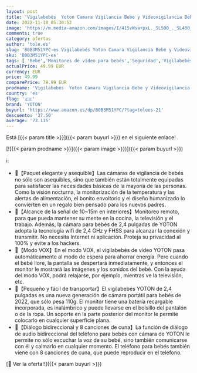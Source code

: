 ```yaml
---
layout: post
title: 'Vigilabebés  Yoton Camara Vigilancia Bebe y Videovigilancia Bebe con 2.4" 800mAh  Modo VOX/8 Nanas/Comunicación Bidireccional/Recargable'
date: 2022-11-18 05:30:52
image: 'https://m.media-amazon.com/images/I/415vWsa+pxL._SL500_._SL400_.jpg'
comments: true
category: ofertas
author: 'tole.es'
slug: 'B0B3M51YPC-es Vigilabebés Yoton Camara Vigilancia Bebe y Videovigilancia...'
sku: 'B0B3M51YPC-es'
tags: [ 'Bebé','Monitores de vídeo para bebés','Seguridad','Vigilabebés','bebe','vigilabebés','yoton','🇪🇸', ]
actualPrice: 49.99 EUR
currency: EUR
price: 49.99
comparePrice: 79.99 EUR
prodname: 'Vigilabebés  Yoton Camara Vigilancia Bebe y Videovigilancia Bebe con 2.4" 800mAh  Modo VOX/8 Nanas/Comunicación Bidireccional/Recargable'
country: 'es'
flag: '🇪🇸'
brand: 'YOTON'
buyurl: 'https://www.amazon.es/dp/B0B3M51YPC/?tag=tolees-21'
descuento: '37.50'
average: '73.115'
---
```


Está [{{< param title >}}]({{< param buyurl >}}) en el siguiente enlace!

[![{{< param prodname >}}]({{< param image >}})]({{< param buyurl >}})

ℹ️:

- 🐳【Paquet elegante y asequible】Las cámaras de vigilancia de bebés no sólo son asequibles, sino que también están totalmente equipadas para satisfacer las necesidades básicas de la mayoría de las personas. Como la visión nocturna, la monitorización de la temperatura y las alertas de alimentación, el bonito envoltorio y el diseño humanizado lo convierten en un regalo bien pensado para los nuevos padres.
- 🐳【Alcance de la señal de 10~15m en interiores】Monitoreo remoto, para que pueda mantener su mente en la cocina, la televisión y el trabajo. Además, la cámara para bebés de 2,4 pulgadas de YOTON adopta la tecnología wifi de 2,4 GHz y FHSS para alcanzar la conexión y transmitir. No necesita Internet ni aplicación. Proteja su privacidad al 100% y evite a los hackers.
- 🐳【Modo VOX】En el modo VOX, el vigilabebés de vídeo YOTON pasa automáticamente al modo de espera para ahorrar energía. Pero cuando el bebé llore, la pantalla se despertará inmediatamente, y entonces el monitor le mostrará las imágenes y los sonidos del bebé. Con la ayuda del modo VOX, podrá relajarse, por ejemplo, mientras ve la televisión, etc.
- 🐳【Pequeño y fácil de transportar】El vigilabebés YOTON de 2,4 pulgadas es una nueva generación de cámara portátil para bebés de 2022, que sólo pesa 110g. El monitor tiene una batería recargable incorporada, es inalámbrico y puede llevarse en el bolsillo del pantalón o de la ropa. Un soporte en la parte posterior del monitor le permite colocarlo en cualquier superficie plana.
- 🐳【Diálogo bidireccional y 8 canciones de cuna】La función de diálogo de audio bidireccional del teléfono para bebés con cámara de YOTON le permite no sólo escuchar la voz de su bebé, sino también comunicarse con él y calmarlo en cualquier momento. El teléfono para bebés también viene con 8 canciones de cuna, que puede reproducir en el teléfono.

[🛒 Ver la oferta!!]({{< param buyurl >}})

